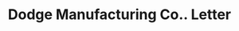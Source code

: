 ---
doi: 10.7916/D87S90RD
date_other: '1890'
date_other_textual: 1890-1899
form: correspondence
genre:
- Letters (correspondence)
name:
- Dodge Manufacturing Co.
object_in_context_url: https://biggert.cul.columbia.edu/items/view/ave_biggert_00367
subject_hierarchical_geographic:
- Boston, Massachusetts, United States
subject_name:
- Dodge Manufacturing Co.
title: Dodge Manufacturing Co.. Letter
sort_title: Dodge Manufacturing Co.. Letter
call_number: ave_biggert_00367
coordinates:
- 42.35805555555556,-71.06361111111111
pid: ave_biggert_00367
identifiers: ave_biggert_00367
thumbnail: https://derivativo-1.library.columbia.edu/iiif/2/ldpd:344061/full/!256,256/0/native.jpg
permalink: /biggert/ave_biggert_00367/
layout: iiif-image-page
---